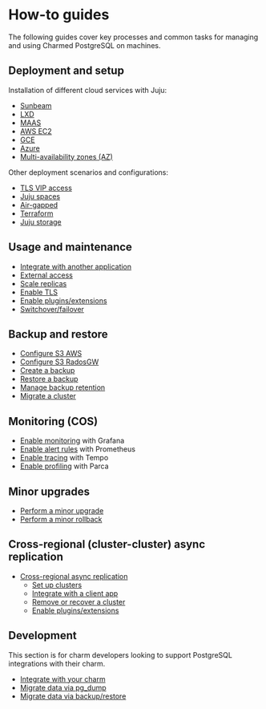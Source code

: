 # How-to guides

The following guides cover key processes and common tasks for managing and using Charmed PostgreSQL on machines.

## Deployment and setup

Installation of different cloud services with Juju:
* [Sunbeam]
* [LXD]
* [MAAS]
* [AWS EC2]
* [GCE]
* [Azure]
* [Multi-availability zones (AZ)][Multi-AZ]

Other deployment scenarios and configurations:
* [TLS VIP access]
* [Juju spaces]
* [Air-gapped]
* [Terraform]
* [Juju storage]

## Usage and maintenance

* [Integrate with another application]
* [External access]
* [Scale replicas]
* [Enable TLS]
* [Enable plugins/extensions]
* [Switchover/failover]

## Backup and restore
* [Configure S3 AWS]
* [Configure S3 RadosGW]
* [Create a backup]
* [Restore a backup]
* [Manage backup retention]
* [Migrate a cluster]

## Monitoring (COS)

* [Enable monitoring] with Grafana
* [Enable alert rules] with Prometheus
* [Enable tracing] with Tempo
* [Enable profiling] with Parca

## Minor upgrades
* [Perform a minor upgrade]
* [Perform a minor rollback]

## Cross-regional (cluster-cluster) async replication

* [Cross-regional async replication]
    * [Set up clusters]
    * [Integrate with a client app]
    * [Remove or recover a cluster]
    * [Enable plugins/extensions]

## Development

This section is for charm developers looking to support PostgreSQL integrations with their charm.

* [Integrate with your charm]
* [Migrate data via pg_dump]
* [Migrate data via backup/restore]

<!--Links-->

[Sunbeam]: /t/15972
[LXD]: /t/11861
[MAAS]: /t/14293
[AWS EC2]: /t/15703
[GCE]: /t/15722
[Azure]: /t/15733
[Multi-AZ]: /t/15749
[TLS VIP access]: /t/16576
[Juju spaces]: /t/17416
[Terraform]: /t/14916
[Air-gapped]: /t/15746
[Juju storage]: /t/17529

[Integrate with another application]: /t/9687
[External access]: /t/15802
[Scale replicas]: /t/9689
[Enable TLS]: /t/9685
[Switchover/failover]: /t/17523

[Configure S3 AWS]: /t/9681
[Configure S3 RadosGW]: /t/10313
[Create a backup]: /t/9683
[Restore a backup]: /t/9693
[Manage backup retention]: /t/14249
[Migrate a cluster]: /t/9691

[Enable monitoring]: /t/10600
[Enable alert rules]: /t/13084
[Enable tracing]: /t/14521
[Enable profiling]: /t/17172

[Perform a minor upgrade]: /t/12089
[Perform a minor rollback]: /t/12090

[Cross-regional async replication]: /t/15412
[Set up clusters]: /t/13991
[Integrate with a client app]: /t/13992
[Remove or recover a cluster]: /t/13994
[Enable plugins/extensions]: /t/10906

[Integrate with your charm]: /t/11865
[Migrate data via pg_dump]: /t/12163
[Migrate data via backup/restore]: /t/12164
